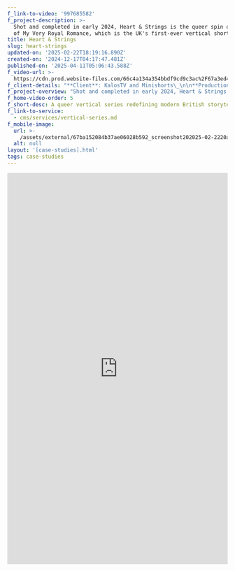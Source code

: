 ```yaml
---
f_link-to-video: '997685582'
f_project-description: >-
  Shot and completed in early 2024, Heart & Strings is the queer spin off series
  of My Very Royal Romance, which is the UK's first-ever vertical short series.
title: Heart & Strings
slug: heart-strings
updated-on: '2025-02-22T18:19:16.890Z'
created-on: '2024-12-17T04:17:47.481Z'
published-on: '2025-04-11T05:06:43.588Z'
f_video-url: >-
  https://cdn.prod.website-files.com/66c4a134a354bbdf9cd9c3ac%2F67a3ed4e1db799d19bfa32e5_Heart%20%26%20Strings-transcode.mp4
f_client-details: "**Client**: KalosTV and Minishorts\_\n\n**Production Country**: UK\_\n\n**Project Type**: Vertical Short Series\_\n\n**Service Type**: Full Production"
f_project-overview: "Shot and completed in early 2024, Heart & Strings is the queer spin off series of My Very Royal Romance, which is the UK's first-ever vertical short series.\_\n\n‍"
f_home-video-order: 5
f_short-desc: A queer vertical series redefining modern British storytelling.
f_link-to-service:
  - cms/services/vertical-series.md
f_mobile-image:
  url: >-
    /assets/external/67ba152084b37ae06028b592_screenshot202025-02-2220at2010.18.27.avif
  alt: null
layout: '[case-studies].html'
tags: case-studies
---
```


<div style="padding:177.78% 0 0 0;position:relative;"><iframe src="https://player.vimeo.com/video/997685582?badge=0&amp;autopause=0&amp;player\_id=0&amp;app\_id=58479" frameborder="0" allow="autoplay; fullscreen; picture-in-picture; clipboard-write" style="position:absolute;top:0;left:0;width:100%;height:100%;" title="Heart &amp; Strings – Trailer"></iframe></div><script src="https://player.vimeo.com/api/player.js"></script>
